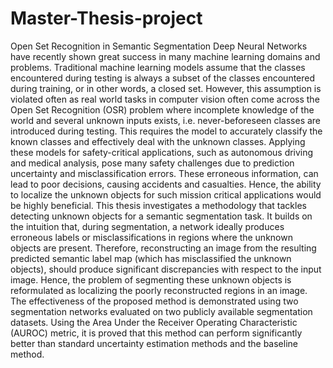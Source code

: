 # Master-Thesis-project
Open Set Recognition in Semantic Segmentation
Deep Neural Networks have recently shown great success in many machine learning domains and problems. Traditional machine learning models
assume that the classes encountered during testing is always a subset of the
classes encountered during training, or in other words, a closed set. However,
this assumption is violated often as real world tasks in computer vision often come across the Open Set Recognition (OSR) problem where incomplete
knowledge of the world and several unknown inputs exists, i.e. never-beforeseen classes are introduced during testing. This requires the model to accurately classify the known classes and effectively deal with the unknown classes.
Applying these models for safety-critical applications, such as autonomous driving and medical analysis, pose many safety challenges due to prediction uncertainty and misclassification errors. These erroneous information, can lead to poor decisions, causing accidents and casualties. Hence,
the ability to localize the unknown objects for such mission critical applications would be highly beneficial. This thesis investigates a methodology that
tackles detecting unknown objects for a semantic segmentation task.
It builds on the intuition that, during segmentation, a network ideally
produces erroneous labels or misclassifications in regions where the unknown
objects are present. Therefore, reconstructing an image from the resulting
predicted semantic label map (which has misclassified the unknown objects),
should produce significant discrepancies with respect to the input image.
Hence, the problem of segmenting these unknown objects is reformulated as
localizing the poorly reconstructed regions in an image. The effectiveness
of the proposed method is demonstrated using two segmentation networks
evaluated on two publicly available segmentation datasets. Using the Area
Under the Receiver Operating Characteristic (AUROC) metric, it is proved
that this method can perform significantly better than standard uncertainty
estimation methods and the baseline method.

